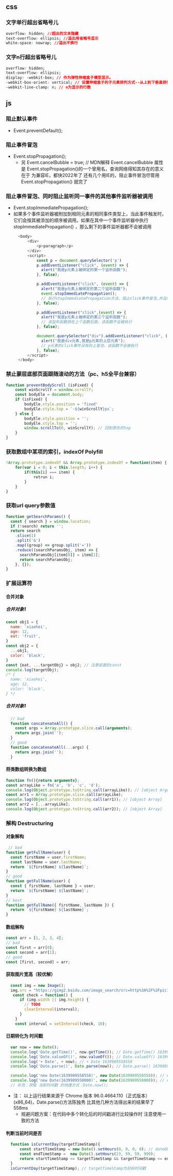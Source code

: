 ## css
### 文字单行超出省略号儿
```css
overflow: hidden; //超出的文本隐藏
text-overflow: ellipsis; //溢出用省略号显示
white-space: nowrap; //溢出不换行
```
### 文字n行超出省略号儿
```css
overflow: hidden;
text-overflow: ellipsis;
display: -webkit-box; // 作为弹性伸缩盒子模型显示。
-webkit-box-orient: vertical; // 设置伸缩盒子的子元素排列方式--从上到下垂直排列
-webkit-line-clamp: n; // n为显示的行数
```

## js
### 阻止默认事件
- Event.preventDefault();
### 阻止事件冒泡
- Event.stopPropagation();
  - 另 Event.cancelBubble = true; // MDN解释 Event.cancelBubble 属性是 Event.stopPropagation()的一个曾用名，查询网络得知其存在的意义在于 为兼容IE，都快2022年了 还有几个用IE的，阻止事件冒泡尽管用 Event.stopPropagation() 就完了
### 阻止事件冒泡、同时阻止监听同一事件的其他事件监听器被调用
- Event.stopImmediatePropagation();
- 如果多个事件监听器被附加到相同元素的相同事件类型上，当此事件触发时，它们会按其被添加的顺序被调用。如果在其中一个事件监听器中执行 stopImmediatePropagation() ，那么剩下的事件监听器都不会被调用
  ```javascript
    <body>
        <div>
            <p>paragraph</p>
        </div>
        <script>
            const p = document.querySelector('p')
            p.addEventListener("click", (event) => {
              alert("我是p元素上被绑定的第一个监听函数");
            }, false);

            p.addEventListener("click", (event) => {
              alert("我是p元素上被绑定的第二个监听函数");
              event.stopImmediatePropagation();
              // 执行stopImmediatePropagation方法，阻止click事件冒泡,并且阻止p元素上绑定的其他click事件的事件监听函数的执行
            }, false);

            p.addEventListener("click",(event) => {
              alert("我是p元素上被绑定的第三个监听函数");
              // 该监听函数排在上个函数后面，该函数不会被执行
            }, false);

            document.querySelector("div").addEventListener("click", (event) => {
              alert("我是div元素,我是p元素的上层元素");
              // p元素的click事件没有向上冒泡，该函数不会被执行
            }, false);
        </script>
    </body>
  ```
### 禁止蒙层底部页面跟随滚动的方法（pc、h5全平台兼容）
```javascript
function preventBodyScroll (isFixed) {
    const winScrollY = window.scrollY;
    const bodyEle = document.body;
    if (isFixed) {
        bodyEle.style.position = 'fixed'
        bodyEle.style.top = `-${winScrollY}px`;
    } else {
        bodyEle.style.position = '';
        bodyEle.style.top = '';
        window.scrollTo(0, winScrollY); // 回到原先的top
    }
}
```
### 获取数组中某项的索引，indexOf Polyfill
```javascript
!Array.prototype.indexOf && Array.prototype.indexOf = function(item) {
    for(var i = 0; i < this.length; i++) {
        if(this[i] === item) {
            retrun i;
        }
    }
}
```

### 获取url query参数值
```javascript
function getSearchParams() {
  const { search } = window.location;
  if (!search) return '';
  return search
    .slice(1)
    .split('&')
    .map((group) => group.split('='))
    .reduce((searchParamsObj, item) => {
      searchParamsObj[item[0]] = item[1];
      return searchParamsObj;
    }, {});
}
```

### 扩展运算符
#### 合并对象
##### 合并对象1
```javascript
const obj1 = {
  name: 'xiaohei',
  age: 12,
  eat: 'fruit',
}
const obj2 = {
  ...obj1,
  color: 'black',
}
const {eat, ...targetObj} = obj2; // 注意前面的const
console.log(targetObj);
/* {
  name: 'xiaohei',
  age: 12,
  color: 'black',
} */
```
##### 合并对象1
```javascript
  // bad
  function concatenateAll() {
    const args = Array.prototype.slice.call(arguments);
    return args.join('');
  }
  // good
  function concatenateAll(...args) {
    return args.join('');
  }
```
#### 将类数组转换为数组
```javascript
function fn(){return arguments};
const arrayLike = fn('a', 'b', 'c', 'd');
console.log(Object.prototype.toString.call(arrayLike)); // [object Arguments]
const arr1 = Array.prototype.slice.call(arrayLike);
console.log(Object.prototype.toString.call(arr1)); // [object Array]
const arr2 = [...arrayLike];
console.log(Object.prototype.toString.call(arr2)); // [object Array]
```

### 解构 Destructuring
#### 对象解构
```javascript
 // bad
function getFullName(user) {
  const firstName = user.firstName;
  const lastName = user.lastName;
  return `${firstName} ${lastName}`;
}
// good
function getFullName(user) {
  const { firstName, lastName } = user;
  return `${firstName} ${lastName}`;
}
// best
function getFullName({ firstName, lastName }) {
  return `${firstName} ${lastName}`;
}
```
#### 数组解构
```javascript
const arr = [1, 2, 3, 4];
// bad
const first = arr[0];
const second = arr[1];
// good
const [first, second] = arr;
```

#### 获取图片宽高（较优解）
```javascript
  const img = new Image();
  img.src = "https://gimg2.baidu.com/image_search/src=http%3A%2F%2Fpic1.win4000.com%2Fwallpaper%2F2020-04-07%2F5e8c1c1f397b9.jpg&refer=http%3A%2F%2Fpic1.win4000.com&app=2002&size=f9999,10000&q=a80&n=0&g=0n&fmt=jpeg?sec=1641609272&t=8166b79fc50ddaf648982d4171ad040f"; // 图片来源于 百度图片
   const check = function() {
      if (img.width || img.height) {
        // TODO
        clearInterval(interval);
      }
    }
    const interval = setInterval(check, 10);
```

#### 日期转化为 时间戳
```javascript
  var now = new Date();
  console.log('Date.getTime()', now.getTime()); // Date.getTime() 1639989558558
  console.log('Date.valueOf()', now.valueOf()); // Date.valueOf() 1639989558558
  console.log('+ Date', + now); // + Date 1639989558558
  console.log('Date.parse()', Date.parse(now)); // Date.parse() 1639989558000

  console.log('new Date(1639989558558)', new Date(1639989558558)); // new Date(1639989558558) Mon Dec 20 2021 16:39:18 GMT+0800 (中国标准时间)
  console.log('new Date(1639989558000)', new Date(1639989558000)); // new Date(1639989558000) Mon Dec 20 2021 16:39:18 GMT+0800 (中国标准时间)
  // 补充：获取 当前时间戳 的快捷方式：Date.now();
```
- 注： 以上运行结果来源于 Chrome 版本 96.0.4664.110（正式版本） (x86_64)，Date.parse()方法陈独秀 比其他几种方法得出来的结果早了 558ms
  - 规避问题方案：在代码中多个转化后的时间戳进行比较操作时 注意使用一致的方法

#### 判断当前时间是否
```javascript
  function isCurrentDay(targetTimeStamp){
      const startTimeStamp = new Date().setHours(0, 0, 0, 0); // dateObj.setHours(hoursValue[, minutesValue[, secondsValue[, msValue]]]); 返回 日期对象实例所表示时间的毫秒数
      const endTimeStamp =  new Date().setHours(23, 59, 59, 999);
      return startTimeStamp <= targetTimeStamp && targetTimeStamp <= endTimeStamp;
  }
  isCurrentDay(targetTimeStamp); // targetTimeStamp为目标时间戳
```




